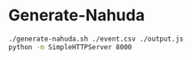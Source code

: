 # Generate-Nahuda

```sh
./generate-nahuda.sh ./event.csv ./output.js
python -m SimpleHTTPServer 8000
```